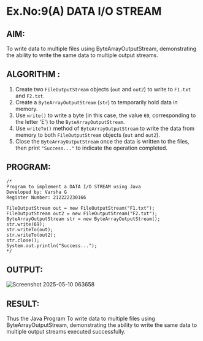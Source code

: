 # Ex.No:9(A)          DATA I/O STREAM
## AIM:
To write data to multiple files using ByteArrayOutputStream, demonstrating the ability to write the same data to multiple output streams.
## ALGORITHM :

1. Create two `FileOutputStream` objects (`out` and `out2`) to write to `F1.txt` and `F2.txt`.
2. Create a `ByteArrayOutputStream` (`str`) to temporarily hold data in memory.
3. Use `write()` to write a byte (in this case, the value `69`, corresponding to the letter 'E') to the `ByteArrayOutputStream`.
4. Use `writeTo()` method of `ByteArrayOutputStream` to write the data from memory to both `FileOutputStream` objects (`out` and `out2`).
5. Close the `ByteArrayOutputStream` once the data is written to the files, then print `"Success..."` to indicate the operation completed.

## PROGRAM:
 ```
/*
Program to implement a DATA I/O STREAM using Java
Developed by: Varsha G
Register Number: 212222230166

FileOutputStream out = new FileOutputStream("F1.txt");
FileOutputStream out2 = new FileOutputStream("F2.txt");
ByteArrayOutputStream str = new ByteArrayOutputStream();
str.write(69);
str.writeTo(out);
str.writeTo(out2);
str.close();
System.out.println("Success...");
*/
```


## OUTPUT:

![Screenshot 2025-05-10 063658](https://github.com/user-attachments/assets/500d48b9-8986-48cf-ba59-745105a93f15)


## RESULT:
Thus the Java Program To write data to multiple files using ByteArrayOutputStream, demonstrating the ability to write the same data to multiple output streams executed successfully.
